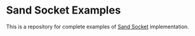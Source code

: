 # Sand Socket Examples

This is a repository for complete examples of [Sand Socket](https://github.com/ccadori/sand-socket) implementation.
